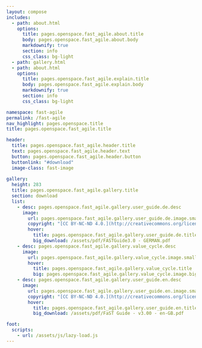 ```yaml
---
layout: compose
includes:
  - path: about.html
    options:
      title: pages.openspace.fast_agile.about.title
      body: pages.openspace.fast_agile.about.body
      markdownify: true
      section: info
      css_class: bg-light
  - path: gallery.html
  - path: about.html
    options:
      title: pages.openspace.fast_agile.explain.title
      body: pages.openspace.fast_agile.explain.body
      markdownify: true
      section: info
      css_class: bg-light

namespace: fast-agile
permalink: /fast-agile
nav_highlight: pages.openspace.title
title: pages.openspace.fast_agile.title

header:
  title: pages.openspace.fast_agile.header.title
  text: pages.openspace.fast_agile.header.text
  button: pages.openspace.fast_agile.header.button
  buttonlink: "#download"
  image-class: fast-image
  
gallery:
  height: 283
  title: pages.openspace.fast_agile.gallery.title
  section: download
  list:
    - desc: pages.openspace.fast_agile.gallery.user_guide.de.desc
      image:
        url: pages.openspace.fast_agile.gallery.user_guide.de.image.small
        copyright: "[CC BY-NC-ND 4.0.](http://creativecommons.org/licenses/by-nc-nd/4.0/)"
        hover:
          title: pages.openspace.fast_agile.gallery.user_guide.de.title
          big_download: /assets/pdf/FASTGuide3.0 - GERMAN.pdf
    - desc: pages.openspace.fast_agile.gallery.value_cycle.desc
      image:
        url: pages.openspace.fast_agile.gallery.value_cycle.image.small
        hover:
          title: pages.openspace.fast_agile.gallery.value_cycle.title
          big: pages.openspace.fast_agile.gallery.value_cycle.image.big
    - desc: pages.openspace.fast_agile.gallery.user_guide.en.desc
      image:
        url: pages.openspace.fast_agile.gallery.user_guide.en.image.small
        copyright: "[CC BY-NC-ND 4.0.](http://creativecommons.org/licenses/by-nc-nd/4.0/)"
        hover:
          title: pages.openspace.fast_agile.gallery.user_guide.en.title
          big_download: /assets/pdf/FaST Guide - v3.00 - en-GB.pdf

foot:
  scripts:
    - url: /assets/js/lazy-load.js
---
```

